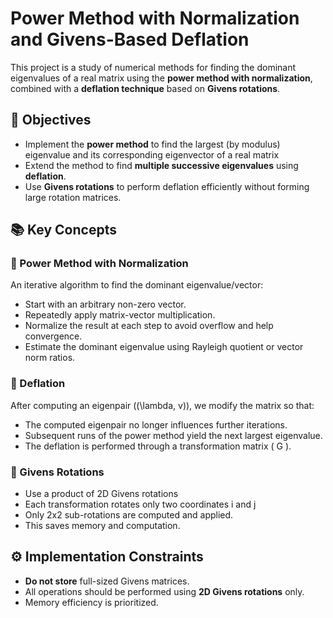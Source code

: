 # Power Method with Normalization and Givens-Based Deflation

This project is a study of numerical methods for finding the dominant eigenvalues of a real matrix using the **power method with normalization**, combined with a **deflation technique** based on **Givens rotations**.

## 📌 Objectives

- Implement the **power method** to find the largest (by modulus) eigenvalue and its corresponding eigenvector of a real matrix
- Extend the method to find **multiple successive eigenvalues** using **deflation**.
- Use **Givens rotations** to perform deflation efficiently without forming large rotation matrices.

## 📚 Key Concepts

### 🔁 Power Method with Normalization

An iterative algorithm to find the dominant eigenvalue/vector:

- Start with an arbitrary non-zero vector.
- Repeatedly apply matrix-vector multiplication.
- Normalize the result at each step to avoid overflow and help convergence.
- Estimate the dominant eigenvalue using Rayleigh quotient or vector norm ratios.

### 🧮 Deflation

After computing an eigenpair \((\lambda, v)\), we modify the matrix so that:

- The computed eigenpair no longer influences further iterations.
- Subsequent runs of the power method yield the next largest eigenvalue.
- The deflation is performed through a transformation matrix \( G \).

### 🔄 Givens Rotations

- Use a product of 2D Givens rotations
- Each transformation rotates only two coordinates i and j
- Only 2x2 sub-rotations are computed and applied.
- This saves memory and computation.

## ⚙️ Implementation Constraints

- **Do not store** full-sized Givens matrices.
- All operations should be performed using **2D Givens rotations** only.
- Memory efficiency is prioritized.
